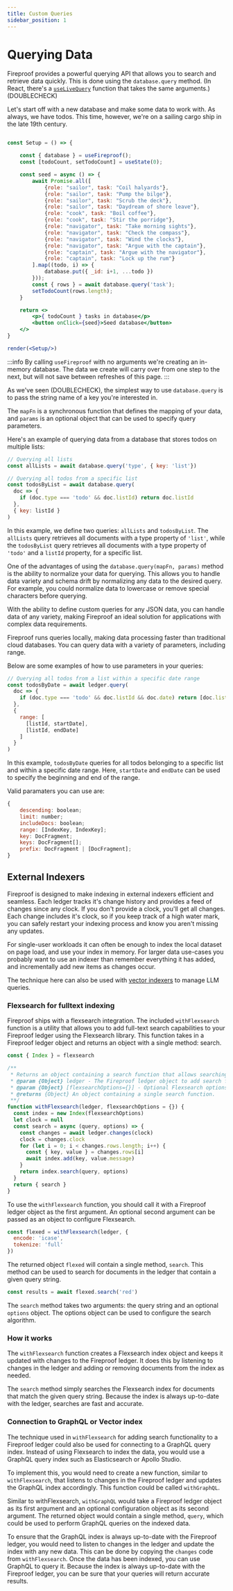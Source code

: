 ```yaml
---
title: Custom Queries
sidebar_position: 1
---
```


# Querying Data

Fireproof provides a powerful querying API that allows you to search and retrieve data quickly. This is done using the `database.query` method. (In React, there's a [`useLiveQuery`](/docs/reference/react-hooks/use-live-query) function that takes the same arguments.) (DOUBLECHECK)

Let's start off with a new database and make some data to work with. As always, we have todos. This time, however, we're on a sailing cargo ship in the late 19th century.

```jsx live noInline

const Setup = () => {

    const { database } = useFireproof();
    const [todoCount, setTodoCount] = useState(0);

    const seed = async () => {
        await Promise.all([
            {role: "sailor", task: "Coil halyards"},
            {role: "sailor", task: "Pump the bilge"},
            {role: "sailor", task: "Scrub the deck"},
            {role: "sailor", task: "Daydream of shore leave"},
            {role: "cook", task: "Boil coffee"},
            {role: "cook", task: "Stir the porridge"},
            {role: "navigator", task: "Take morning sights"},
            {role: "navigator", task: "Check the compass"},
            {role: "navigator", task: "Wind the clocks"},
            {role: "navigator", task: "Argue with the captain"},
            {role: "captain", task: "Argue with the navigator"},
            {role: "captain", task: "Lock up the rum"}
        ].map((todo, i) => {
            database.put({ _id: i+1, ...todo })
        }));
        const { rows } = await database.query('task');
        setTodoCount(rows.length);
    }

    return <>
        <p>{ todoCount } tasks in database</p>
        <button onClick={seed}>Seed database</button>
    </>
}

render(<Setup/>)
```

:::info
  By calling `useFireproof` with no arguments we're creating an in-memory database. The data we create will carry over from one step to the next, but will not save between refreshes of this page.
:::


As we've seen (DOUBLECHECK), the simplest way to use `database.query` is to pass the string name of a key you're interested in.

The `mapFn` is a synchronous function that defines the mapping of your data, and `params` is an optional object that can be used to specify query parameters.

Here's an example of querying data from a database that stores todos on multiple lists:

```js
// Querying all lists
const allLists = await database.query('type', { key: 'list'})

// Querying all todos from a specific list
const todosByList = await database.query(
  doc => {
    if (doc.type === 'todo' && doc.listId) return doc.listId
  },
  { key: listId }
)
```

In this example, we define two queries: `allLists` and `todosByList`. The `allLists` query retrieves all documents with a type property of `'list'`, while the `todosByList` query retrieves all documents with a type property of `'todo'` and a `listId` property, for a specific list.

One of the advantages of using the `database.query(mapFn, params)` method is the ability to normalize your data for querying. This allows you to handle data variety and schema drift by normalizing any data to the desired query. For example, you could normalize data to lowercase or remove special characters before querying.

With the ability to define custom queries for any JSON data, you can handle data of any variety, making Fireproof an ideal solution for applications with complex data requirements.

Fireproof runs queries locally, making data processing faster than traditional cloud databases. You can query data with a variety of parameters, including range.

Below are some examples of how to use parameters in your queries:

```js
// Querying all todos from a list within a specific date range
const todosByDate = await ledger.query(
  doc => {
    if (doc.type === 'todo' && doc.listId && doc.date) return [doc.listId, doc.date]
  },
  {
    range: [
      [listId, startDate],
      [listId, endDate]
    ]
  }
)
```

In this example, `todosByDate` queries for all todos belonging to a specific list and within a specific date range. Here, `startDate` and `endDate` can be used to specify the beginning and end of the range.

Valid paramaters you can use are: 
```js
{
    descending: boolean;
    limit: number;
    includeDocs: boolean;
    range: [IndexKey, IndexKey];
    key: DocFragment;
    keys: DocFragment[];
    prefix: DocFragment | [DocFragment];
}
```

## External Indexers

Fireproof is designed to make indexing in external indexers efficient and seamless. Each ledger tracks it's change history and provides a feed of changes since any clock. If you don't provide a clock, you'll get all changes. Each change includes it's clock, so if you keep track of a high water mark, you can safely restart your indexing process and know you aren't missing any updates.

For single-user workloads it can often be enough to index the local dataset on page load, and use your index in memory. For larger data use-cases you probably want to use an indexer than remember everything it has added, and incrementally add new items as changes occur.

The technique here can also be used with [vector indexers](https://github.com/tantaraio/voy) to manage LLM queries.

### Flexsearch for fulltext indexing

Fireproof ships with a flexsearch integration. The included `withFlexsearch` function is a utility that allows you to add full-text search capabilities to your Fireproof ledger using the Flexsearch library. This function takes in a Fireproof ledger object and returns an object with a single method: search.

```js
const { Index } = flexsearch

/**
 * Returns an object containing a search function that allows searching a Fireproof ledger with * Flexsearch.
 * @param {Object} ledger - The Fireproof ledger object to add search functionality to.
 * @param {Object} [flexsearchOptions={}] - Optional Flexsearch options object.
 * @returns {Object} An object containing a single search function.
 **/
function withFlexsearch(ledger, flexsearchOptions = {}) {
  const index = new Index(flexsearchOptions)
  let clock = null
  const search = async (query, options) => {
    const changes = await ledger.changes(clock)
    clock = changes.clock
    for (let i = 0; i < changes.rows.length; i++) {
      const { key, value } = changes.rows[i]
      await index.add(key, value.message)
    }
    return index.search(query, options)
  }
  return { search }
}
```

To use the `withFlexsearch` function, you should call it with a Fireproof ledger object as the first argument. An optional second argument can be passed as an object to configure Flexsearch.

```js
const flexed = withFlexsearch(ledger, {
  encode: 'icase',
  tokenize: 'full'
})
```

The returned object `flexed` will contain a single method, `search`. This method can be used to search for documents in the ledger that contain a given query string.

```js
const results = await flexed.search('red')
```

The `search` method takes two arguments: the query string and an optional `options` object. The options object can be used to configure the search algorithm.

### How it works

The `withFlexsearch` function creates a Flexsearch index object and keeps it updated with changes to the Fireproof ledger. It does this by listening to changes in the ledger and adding or removing documents from the index as needed.

The `search` method simply searches the Flexsearch index for documents that match the given query string. Because the index is always up-to-date with the ledger, searches are fast and accurate.

### Connection to GraphQL or Vector index

The technique used in `withFlexsearch` for adding search functionality to a Fireproof ledger could also be used for connecting to a GraphQL query index. Instead of using Flexsearch to index the data, you would use a GraphQL query index such as Elasticsearch or Apollo Studio.

To implement this, you would need to create a new function, similar to `withFlexsearch`, that listens to changes in the Fireproof ledger and updates the GraphQL index accordingly. This function could be called `withGraphQL`.

Similar to withFlexsearch, `withGraphQL` would take a Fireproof ledger object as its first argument and an optional configuration object as its second argument. The returned object would contain a single method, `query`, which could be used to perform GraphQL queries on the indexed data.

To ensure that the GraphQL index is always up-to-date with the Fireproof ledger, you would need to listen to changes in the ledger and update the index with any new data. This can be done by copying the `changes` code from `withFlexsearch`. Once the data has been indexed, you can use GraphQL to query it. Because the index is always up-to-date with the Fireproof ledger, you can be sure that your queries will return accurate results.
